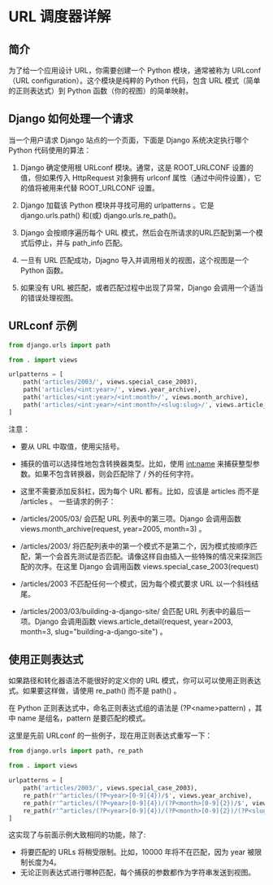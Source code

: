 # URL 调度器详解

## 简介

为了给一个应用设计 URL，你需要创建一个 Python 模块，通常被称为 URLconf （URL configuration）。这个模块是纯粹的 Python 代码，包含 URL 模式（简单的正则表达式）到 Python 函数（你的视图）的简单映射。

## Django 如何处理一个请求

当一个用户请求 Django 站点的一个页面，下面是 Django 系统决定执行哪个 Python 代码使用的算法：

1. Django 确定使用根 URLconf 模块。通常，这是 ROOT_URLCONF 设置的值，但如果传入 HttpRequest 对象拥有 urlconf 属性（通过中间件设置），它的值将被用来代替 ROOT_URLCONF 设置。

2. Django 加载该 Python 模块并寻找可用的 urlpatterns 。它是 django.urls.path() 和(或) django.urls.re_path()。

3. Django 会按顺序遍历每个 URL 模式，然后会在所请求的URL匹配到第一个模式后停止，并与 path_info 匹配。

4. 一旦有 URL 匹配成功，Djagno 导入并调用相关的视图，这个视图是一个Python 函数。

5. 如果没有 URL 被匹配，或者匹配过程中出现了异常，Django 会调用一个适当的错误处理视图。

## URLconf 示例

```python
from django.urls import path

from . import views

urlpatterns = [
    path('articles/2003/', views.special_case_2003),
    path('articles/<int:year>/', views.year_archive),
    path('articles/<int:year>/<int:month>/', views.month_archive),
    path('articles/<int:year>/<int:month>/<slug:slug>/', views.article_detail),
]
```

注意：

- 要从 URL 中取值，使用尖括号。
- 捕获的值可以选择性地包含转换器类型。比如，使用 <int:name> 来捕获整型参数。如果不包含转换器，则会匹配除了 / 外的任何字符。
- 这里不需要添加反斜杠，因为每个 URL 都有。比如，应该是 articles 而不是 /articles 。
一些请求的例子：

- /articles/2005/03/ 会匹配 URL 列表中的第三项。Django 会调用函数 views.month_archive(request, year=2005, month=3) 。
- /articles/2003/ 将匹配列表中的第一个模式不是第二个，因为模式按顺序匹配，第一个会首先测试是否匹配。请像这样自由插入一些特殊的情况来探测匹配的次序。在这里 Django 会调用函数 views.special_case_2003(request)
- /articles/2003 不匹配任何一个模式，因为每个模式要求 URL 以一个斜线结尾。
- /articles/2003/03/building-a-django-site/ 会匹配 URL 列表中的最后一项。Django 会调用函数 views.article_detail(request, year=2003, month=3, slug="building-a-django-site") 。

## 使用正则表达式

如果路径和转化器语法不能很好的定义你的 URL 模式，你可以可以使用正则表达式。如果要这样做，请使用 re_path() 而不是 path() 。

在 Python 正则表达式中，命名正则表达式组的语法是 (?P\<name>pattern) ，其中 name 是组名，pattern 是要匹配的模式。

这里是先前 URLconf 的一些例子，现在用正则表达式重写一下：

```python
from django.urls import path, re_path

from . import views

urlpatterns = [
    path('articles/2003/', views.special_case_2003),
    re_path(r'^articles/(?P<year>[0-9]{4})/$', views.year_archive),
    re_path(r'^articles/(?P<year>[0-9]{4})/(?P<month>[0-9]{2})/$', views.month_archive),
    re_path(r'^articles/(?P<year>[0-9]{4})/(?P<month>[0-9]{2})/(?P<slug>[\w-]+)/$', views.article_detail),
]
```

这实现了与前面示例大致相同的功能，除了:

- 将要匹配的 URLs 将稍受限制。比如，10000 年将不在匹配，因为 year 被限制长度为4。
- 无论正则表达式进行哪种匹配，每个捕获的参数都作为字符串发送到视图。
